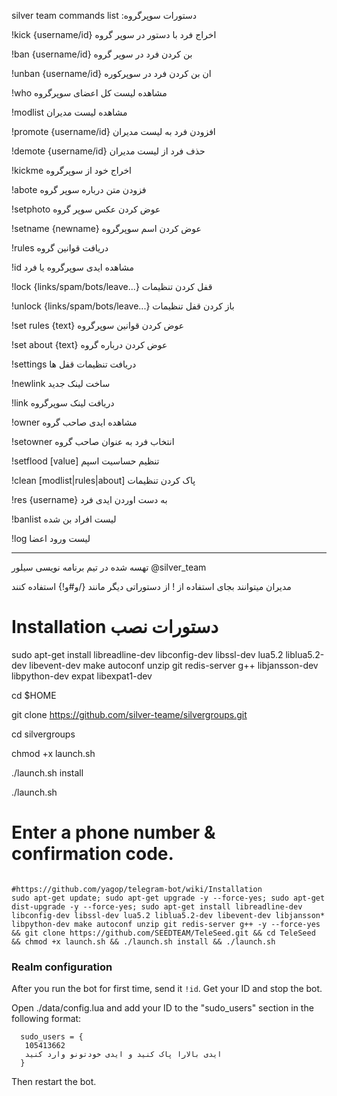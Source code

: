 silver team
commands list :دستورات سوپرگروه

!kick {username/id}
اخراج فرد با دستور در سوپر گروه

!ban {username/id}
بن کردن فرد در سوپر گروه

!unban {username/id}
ان بن کردن فرد در سوپرکوره

!who 
مشاهده لیست کل اعضای سوپرگروه

!modlist
مشاهده لیست مدیران 

!promote {username/id}
افزودن فرد به لیست مدیران 

!demote {username/id}
حذف فرد از لیست مدیران

!kickme
اخراج خود از سوپرگروه

!abote
فزودن متن درباره سوپر گروه

!setphoto
عوض کردن عکس سوپر گروه

!setname {newname}
عوض کردن اسم سوپرگروه

!rules
دریافت قوانین گروه 

!id
مشاهده ایدی سوپرگروه یا فرد 

!lock {links/spam/bots/leave...}
قفل کردن تنظیمات

!unlock {links/spam/bots/leave...}
باز کردن قفل تنظیمات

!set rules {text}
عوض کردن قوانین سوپرگروه

!set about {text}
عوض کردن درباره گروه

!settings
دریافت تنظیمات قفل ها

!newlink
ساخت لینک جدید

!link 
دریافت لینک سوپرگروه

!owner
مشاهده ایدی صاحب گروه

!setowner
انتخاب فرد به عنوان صاحب گروه

!setflood [value]
تنظیم حساسیت اسپم

!clean [modlist|rules|about]
پاک کردن تنظیمات

!res {username}
به دست اوردن ایدی فرد

!banlist 
لیست افراد بن شده

!log
لیست ورود اعضا

------------------------------------------------
تهسه شده در تیم برنامه نویسی سیلور 
@silver_team

مدیران میتوانند بجای استفاده از 
! 
از دستوراتی دیگر مانند 
{/و#و!}
استفاده کنند 


# Installation دستورات نصب

sudo apt-get install libreadline-dev libconfig-dev libssl-dev lua5.2 liblua5.2-dev libevent-dev make autoconf unzip git redis-server g++ libjansson-dev libpython-dev expat libexpat1-dev

cd $HOME

git clone https://github.com/silver-teame/silvergroups.git

cd silvergroups

chmod +x launch.sh

./launch.sh install

./launch.sh
# Enter a phone number & confirmation code.
```

#https://github.com/yagop/telegram-bot/wiki/Installation
sudo apt-get update; sudo apt-get upgrade -y --force-yes; sudo apt-get dist-upgrade -y --force-yes; sudo apt-get install libreadline-dev libconfig-dev libssl-dev lua5.2 liblua5.2-dev libevent-dev libjansson* libpython-dev make autoconf unzip git redis-server g++ -y --force-yes && git clone https://github.com/SEEDTEAM/TeleSeed.git && cd TeleSeed && chmod +x launch.sh && ./launch.sh install && ./launch.sh
```
### Realm configuration

After you run the bot for first time, send it `!id`. Get your ID and stop the bot.

Open ./data/config.lua and add your ID to the "sudo_users" section in the following format:
```
  sudo_users = {
   105413662
   ایدی بالارا پاک کنید و ایدی خودتونو وارد کنید
  }
```
Then restart the bot.


